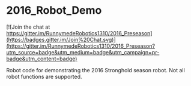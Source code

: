 # 2016_Robot_Demo

[![Join the chat at https://gitter.im/RunnymedeRobotics1310/2016_Preseason](https://badges.gitter.im/Join%20Chat.svg)](https://gitter.im/RunnymedeRobotics1310/2016_Preseason?utm_source=badge&utm_medium=badge&utm_campaign=pr-badge&utm_content=badge)

Robot code for demonstrating the 2016 Stronghold season robot.  Not all robot functions are supported.

